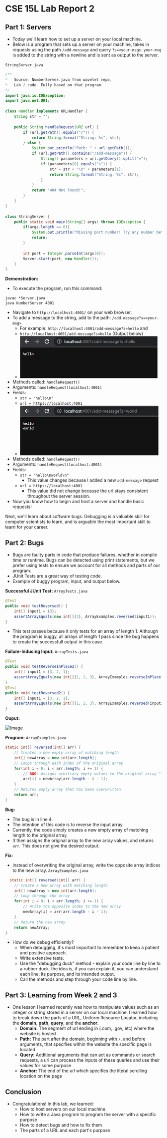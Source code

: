 # CSE 15L Lab Report 2
## Part 1: Servers
- Today we'll learn how to set up a server on your local machine.
- Below is a program that sets up a server on your machine, takes in requests using the path `/add-message` and query `?s=<your-msg>`. `your-msg` is added to the string with a newline and is sent as output to the server.

`StringServer.java`
```java
/**
*   Source: NumberServer.java from wavelet repo, 
*   Lab 2 code. Fully based on that program.
*/
import java.io.IOException;
import java.net.URI;

class Handler implements URLHandler {
    String str = "";
  
    public String handleRequest(URI url) {
        if (url.getPath().equals("/")) {
            return String.format("String: %s", str);
        } else {
            System.out.println("Path: " + url.getPath());
            if (url.getPath().contains("/add-message")) {
                String[] parameters = url.getQuery().split("=");
                if (parameters[0].equals("s")) {
                    str = str + "\n" + parameters[1];
                    return String.format("String: %s", str);
                }
            }
            return "404 Not Found!";
        }
    }
}

class StringServer {
    public static void main(String[] args) throws IOException {
        if(args.length == 0){
            System.out.println("Missing port number! Try any number between 1024 to 49151");
            return;
        }

        int port = Integer.parseInt(args[0]);
        Server.start(port, new Handler());
    }
}
```

**Demonstration:**
- To execute the program, run this command:
```shell
javac *Server.java
java NumberServer 4001
```
- Navigate to `http://localhost:4001/` on your web browser.
- To add a message to the string, add to the path: `/add-message?s=<your-msg>`
	- For example: `http://localhost:4001/add-message?s=hello` and
	- `http://localhost:4001/add-message?s=hello` (Output below)
	- ![Image](img/StringServer1.png)
- Methods called: `handleRequest()`
- Arguments: `handleRequest(localhost:4001)`
- Fields: 
	- `str = "hello\n"`
	- `url = https://localhost:4001`
	- ![Image](img/StringServer2.png)
- Methods called: `handleRequest()`
- Arguments: `handleRequest(localhost:4001)`
- Fields:
	- `str = "hello\nworld\n"`
		- This value changes because I added a new `add-message` request
	- `url = https://localhost:4001` 
		- This value did not change because the url stays consistent throughout the server session.
- Now you know how to begin and host a server and handle basic requests! 

Next, we'll learn about software bugs. Debugging is a valuable skill for computer scientists to learn, and is arguable the most important skill to learn for your career.

## Part 2: Bugs
- Bugs are faulty parts in code that produce failures, whether in compile time or runtime. Bugs can be detected using print statements, but we prefer using tests to ensure we account for all methods and parts of our program.
- JUnit Tests are a great way of testing code. 
- Example of buggy program, input, and output below.

**Successful JUnit Test:**
`ArrayTests.java`
```java
@Test
public void testReversed() {
	int[] input1 = {3};
	assertArrayEquals(new int[]{3}, ArrayExamples.reversed(input1));
}
```
- This test passes because it only tests for an array of length 1. Although the program is buggy, all arrays of length 1 pass since the bug happens to create the successfull output in this case.

**Failure-Inducing Input:**
`ArrayTests.java`
```java
@Test
public void testReverseInPlace2() {
	int[] input1 = {3, 2, 1};
	assertArrayEquals(new int[]{1, 2, 3}, ArrayExamples.reverseInPlace(input1));
}
@Test
public void testReversed2() {
	int[] input1 = {3, 2, 1};
	assertArrayEquals(new int[]{1, 2, 3}, ArrayExamples.reversed(input1));
}
```
**Ouput:**

![Image](ArrayTestFailures.png)

**Program:**
`ArrayExamples.java`
```java
static int[] reversed(int[] arr) {
	// Creates a new empty array of matching length
	int[] newArray = new int[arr.length]; 
	// Loops through each index of the original array
	for(int i = 0; i < arr.length; i += 1) {
		// BUG: Assigns arbitrary empty values to the original array "in reverse"
		arr[i] = newArray[arr.length - i - 1]; 
	}
	// Returns empty array that has been overwritten
	return arr;
}
```

**Bug:**
- The bug is in line 4. 
- The intention of this code is to reverse the input array.
- Currently, the code simply creates a new empty array of matching length to the original array.
- It then assigns the original array to the new array values, and returns `arr`. This does not give the desired output.

**Fix:**
- Instead of overwriting the original array, write the opposite array indices to the new array.
`ArrayExamples.java`
```java
  static int[] reversed(int[] arr) {
	// Create a new array with matching length
	int[] newArray = new int[arr.length];
	// Loop through the array
	for(int i = 0; i < arr.length; i += 1) {
		// Write the opposite index to the new array
	    newArray[i] = arr[arr.length - i - 1];
	}
	// Return the new array
	return newArray;
}
```
- How do we debug efficiently?
	- When debugging, it's most important to remember to keep a patient and positive approach. 
	- Write extensive tests.
	- Use the "debugging duck" method - explain your code line by line to a rubber duck. the idea is, if you can explain it, you can understand each line, its purpose, and its intended output.
	- Call the methods and step through your code line by line.

## Part 3: Learning from Week 2 and 3
- One lesson I learned recently was how to manipulate values such as an integer or string stored in a server on our local machine. I learned how to break down the parts of a URL, Uniform Resource Locator, including the **domain**, **path**, **query**, and the **anchor**.
	- **Domain:** The segment of url ending in (.com, .gov, etc) where the website is hosted
	- **Path:** The part after the domain, beginning with `/`, and before arguments, that specifies within the website the specific page is located
	- **Query:** Additional arguments that can act as commands or search requests, a url can process the inputs of these queries and use their values for some purpose
	- **Anchor:** The end of the url which specifies the literal scrolling location on the page

## Conclusion
- Congratulations! In this lab, we learned:
	- How to host servers on our local machine 
	- How to write a Java program to program the server with a specific purpose
	- How to detect bugs and how to fix them
	- The parts of a URL and each part's purpose